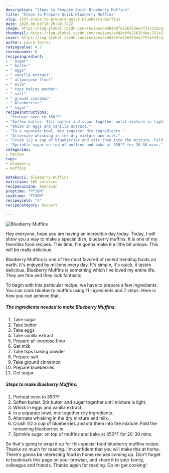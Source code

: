 ```yaml
---
description: "Steps to Prepare Quick Blueberry Muffins"
title: "Steps to Prepare Quick Blueberry Muffins"
slug: 2557-steps-to-prepare-quick-blueberry-muffins
date: 2020-09-03T18:29:48.372Z
image: https://img-global.cpcdn.com/recipes/e603e8fe22635dee/751x532cq70/blueberry-muffins-recipe-main-photo.jpg
thumbnail: https://img-global.cpcdn.com/recipes/e603e8fe22635dee/751x532cq70/blueberry-muffins-recipe-main-photo.jpg
cover: https://img-global.cpcdn.com/recipes/e603e8fe22635dee/751x532cq70/blueberry-muffins-recipe-main-photo.jpg
author: Laura Torres
ratingvalue: 4.7
reviewcount: 6
recipeingredient:
- " sugar"
- " butter"
- " eggs"
- " vanilla extract"
- " allpurpose flour"
- " milk"
- " tsps baking powder"
- " salt"
- " ground cinnamon"
- " blueberries"
- " sugar"
recipeinstructions:
- "Preheat oven to 350°F"
- "Soften butter. Stir butter and sugar together until mixture is light."
- "Whisk in eggs and vanilla extract."
- "In a separate bowl, mix together dry ingredients."
- "Alternate whisking in the dry mixture and milk."
- "Crush 1/2 a cup of blueberries and stir them into the mixture. Fold the remaining blueberries in."
- "Sprinkle sugar on top of muffins and bake at 350°F for 20-30 mins."
categories:
- Recipe
tags:
- blueberry
- muffins

katakunci: blueberry muffins 
nutrition: 162 calories
recipecuisine: American
preptime: "PT18M"
cooktime: "PT49M"
recipeyield: "4"
recipecategory: Dessert

---
```



![Blueberry Muffins](https://img-global.cpcdn.com/recipes/e603e8fe22635dee/751x532cq70/blueberry-muffins-recipe-main-photo.jpg)

Hey everyone, hope you are having an incredible day today. Today, I will show you a way to make a special dish, blueberry muffins. It is one of my favorites food recipes. This time, I'm gonna make it a little bit unique. This will be really delicious.

Blueberry Muffins is one of the most favored of recent trending foods on earth. It's enjoyed by millions every day. It's simple, it's quick, it tastes delicious. Blueberry Muffins is something which I've loved my entire life. They are fine and they look fantastic.




To begin with this particular recipe, we have to prepare a few ingredients. You can cook blueberry muffins using 11 ingredients and 7 steps. Here is how you can achieve that.

<!--inarticleads1-->

##### The ingredients needed to make Blueberry Muffins:

1. Take  sugar
1. Take  butter
1. Take  eggs
1. Take  vanilla extract
1. Prepare  all-purpose flour
1. Get  milk
1. Take  tsps baking powder
1. Prepare  salt
1. Take  ground cinnamon
1. Prepare  blueberries
1. Get  sugar




<!--inarticleads2-->

##### Steps to make Blueberry Muffins:

1. Preheat oven to 350°F
1. Soften butter. Stir butter and sugar together until mixture is light.
1. Whisk in eggs and vanilla extract.
1. In a separate bowl, mix together dry ingredients.
1. Alternate whisking in the dry mixture and milk.
1. Crush 1/2 a cup of blueberries and stir them into the mixture. Fold the remaining blueberries in.
1. Sprinkle sugar on top of muffins and bake at 350°F for 20-30 mins.




So that's going to wrap it up for this special food blueberry muffins recipe. Thanks so much for reading. I'm confident that you will make this at home. There's gonna be interesting food in home recipes coming up. Don't forget to bookmark this page on your browser, and share it to your family, colleague and friends. Thanks again for reading. Go on get cooking!
